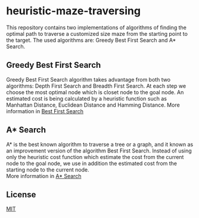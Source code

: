 # heuristic-maze-traversing
This repository contains two implementations of algorithms of finding the optimal path to traverse a customized size maze from the starting point to the target. The used algorithms are: Greedy Best First Search and A* Search.
## Greedy Best First Search
Greedy Best First Search algorithm takes advantage from both two algorithms: Depth First Search and Breadth First Search.  At each step we choose the most optimal node which is closet node to the goal node.
An estimated cost is being calculated by a heuristic function such as Manhattan Distance, Euclidean Distance and Hamming Distance.
More information in [Best First Search](https://en.wikipedia.org/wiki/Best-first_search)
## A* Search
A* is the best known algorithm to traverse a tree or a graph, and it known as an improvement version of the algorithm Best First Search. Instead of using only the heuristic cost function which estimate the cost from the current node to the goal node, we use in addition the estimated cost from the starting node to the current node.  
More information in [A* Search](https://en.wikipedia.org/wiki/A*_search_algorithm)


## License
[MIT](https://choosealicense.com/licenses/mit/)
